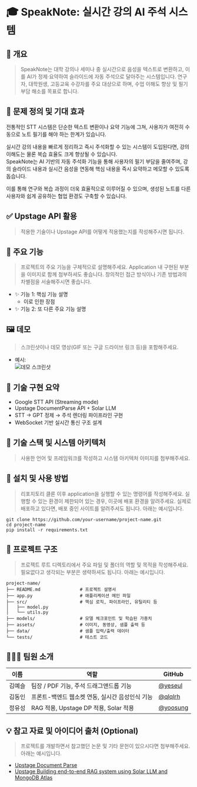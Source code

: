 # 🎓 SpeakNote: 실시간 강의 AI 주석 시스템

## 📌 개요
> SpeakNote는 대학 강의나 세미나 중 실시간으로 음성을 텍스트로 변환하고, 이를 AI가 정제·요약하여 슬라이드에 자동 주석으로 달아주는 시스템입니다. 연구자, 대학원생, 고등교육 수강자를 주요 대상으로 하며, 수업 이해도 향상 및 필기 부담 해소를 목표로 합니다.

## 🎯 문제 정의 및 기대 효과
전통적인 STT 시스템은 단순한 텍스트 변환이나 요약 기능에 그쳐, 사용자가 여전히 수동으로 노트 필기를 해야 하는 한계가 있습니다.  

실시간 강의 내용을 빠르게 정리하고 즉시 주석화할 수 있는 시스템이 도입된다면, 강의 이해도는 물론 복습 효율도 크게 향상될 수 있습니다.  
SpeakNote는 AI 기반의 자동 주석화 기능을 통해 사용자의 필기 부담을 줄여주며, 강의 슬라이드 내용과 실시간 음성을 연동해 핵심 내용을 즉시 요약하고 메모할 수 있도록 돕습니다.  

이를 통해 연구와 복습 과정이 더욱 효율적으로 이루어질 수 있으며,  생성된 노트를 다른 사용자와 쉽게 공유하는 협업 환경도 구축할 수 있습니다.

## ✅ Upstage API 활용
> 적용한 기술이나 Upstage API를 어떻게 적용했는지를 작성해주시면 됩니다.

## 🚀 주요 기능
> 프로젝트의 주요 기능을 구체적으로 설명해주세요. Application 내 구현된 부분을 이미지로 함께 첨부하셔도 좋습니다.
> 창의적인 접근 방식이나 기존 방법과의 차별점을 서술해주시면 좋습니다.

- ✨ 기능 1: 핵심 기능 설명
    - 이로 인한 장점
- ✨ 기능 2: 또 다른 주요 기능 설명

## 🖼️ 데모
> 스크린샷이나 데모 영상(GIF 또는 구글 드라이브 링크 등)을 포함해주세요.
- 예시:  
  ![데모 스크린샷](./assets/demo.png)

## 🔬 기술 구현 요약
- Google STT API (Streaming mode)
- Upstage DocumentParse API + Solar LLM 
- STT → GPT 정제 → 주석 렌더링 파이프라인 구현 
- WebSocket 기반 실시간 통신 구조 설계

## 🧰 기술 스택 및 시스템 아키텍처
> 사용한 언어 및 프레임워크를 작성하고 시스템 아키텍처 이미지를 첨부해주세요.

## 🔧 설치 및 사용 방법
> 리포지토리 클론 이후 application을 실행할 수 있는 명령어를 작성해주세요.
> 실행할 수 있는 환경이 제한되어 있는 경우, 이곳에 배포 환경을 알려주세요.
> 실제로 배포하고 있다면, 배포 중인 사이트를 알려주셔도 됩니다.
> 아래는 예시입니다.

```
git clone https://github.com/your-username/project-name.git
cd project-name
pip install -r requirements.txt
```

## 📁 프로젝트 구조
> 프로젝트 루트 디렉토리에서 주요 파일 및 폴더의 역할 및 목적을 작성해주세요.
> 필요없다고 생각되는 부분은 생략하셔도 됩니다.
> 아래는 예시입니다.

```
project-name/
├── README.md               # 프로젝트 설명서
├── app.py                  # 애플리케이션 메인 파일
├── src/                    # 핵심 로직, 파이프라인, 유틸리티 등
│   ├── model.py
│   └── utils.py
├── models/                 # 모델 체크포인트 및 학습된 가중치
├── assets/                 # 이미지, 동영상, 샘플 출력 등
├── data/                   # 샘플 입력/출력 데이터
└── tests/                  # 테스트 코드
```

## 🧑‍🤝‍🧑 팀원 소개
| 이름  | 역할                              | GitHub                                     |
|-----|---------------------------------|--------------------------------------------|
| 김예슬 | 팀장 / PDF 기능, 주석 드래그앤드롭 기능       | [@yeseul](https://github.com/yeseul-kim01) |
| 김동인 | 프론트-백엔드 웹소켓 연동, 실시간 음성인식 기능     | [@qlqlrh](https://github.com/qlqlrh)       |
| 정유성 | RAG 적용, Upstage DP 적용, Solar 적용 | [@yoosung](https://github.com/yoosung5480)       |


## 💡 참고 자료 및 아이디어 출처 (Optional)
> 프로젝트를 개발하면서 참고했던 논문 및 기타 문헌이 있으시다면 첨부해주세요.
> 아래는 예시입니다.

* [Upstage Document Parse](https://www.upstage.ai/products/document-parse)
* [Upstage Building end-to-end RAG system using Solar LLM and MongoDB Atlas](https://www.upstage.ai/blog/en/building-rag-system-using-solar-llm-and-mongodb-atlas)
